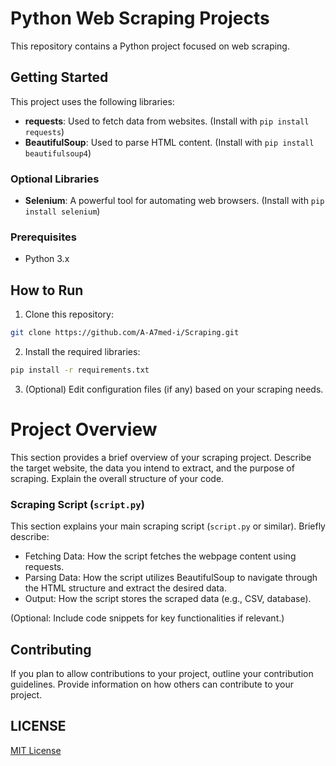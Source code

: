 # Python Web Scraping Projects

This repository contains a Python project focused on web scraping.

## Getting Started

This project uses the following libraries:

- **requests**: Used to fetch data from websites. (Install with `pip install requests`)
- **BeautifulSoup**: Used to parse HTML content. (Install with `pip install beautifulsoup4`)

### Optional Libraries

- **Selenium**: A powerful tool for automating web browsers. (Install with `pip install selenium`)

### Prerequisites

- Python 3.x

## How to Run

1. Clone this repository:

```bash
git clone https://github.com/A-A7med-i/Scraping.git
```

2. Install the required libraries:

```bash
pip install -r requirements.txt
```

3. (Optional) Edit configuration files (if any) based on your scraping needs.


# Project Overview

This section provides a brief overview of your scraping project. Describe the target website, the data you intend to extract, and the purpose of scraping. Explain the overall structure of your code.

### Scraping Script (`script.py`)

This section explains your main scraping script (`script.py` or similar). Briefly describe:

- Fetching Data: How the script fetches the webpage content using requests.
- Parsing Data: How the script utilizes BeautifulSoup to navigate through the HTML structure and extract the desired data.
- Output: How the script stores the scraped data (e.g., CSV, database).

(Optional: Include code snippets for key functionalities if relevant.)

## Contributing

If you plan to allow contributions to your project, outline your contribution guidelines. Provide information on how others can contribute to your project.

## LICENSE

[MIT License](LICENSE)